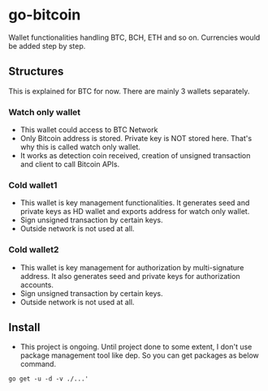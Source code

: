 # go-bitcoin
Wallet functionalities handling BTC, BCH, ETH and so on. Currencies would be added step by step.

## Structures
This is explained for BTC for now.
There are mainly 3 wallets separately.

### Watch only wallet
- This wallet could access to BTC Network
- Only Bitcoin address is stored. Private key is NOT stored here. That's why this is called watch only wallet.
- It works as detection coin received, creation of unsigned transaction and client to call Bitcoin APIs.

### Cold wallet1
- This wallet is key management functionalities. It generates seed and private keys as HD wallet and exports address for watch only wallet.
- Sign unsigned transaction by certain keys.
- Outside network is not used at all.

### Cold wallet2
- This wallet is key management for authorization by multi-signature address. It also generates seed and private keys for authorization accounts.
- Sign unsigned transaction by certain keys.
- Outside network is not used at all.


## Install
- This project is ongoing. Until project done to some extent, I don't use package management tool like dep. So you can get packages as below command.
```
go get -u -d -v ./...'
```